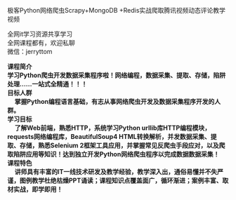 极客Python网络爬虫Scrapy+MongoDB +Redis实战爬取腾讯视频动态评论教学视频

全网it学习资源共享学习<br>全网课程都有，欢迎私聊<br>微信：jerryttom<br>

<strong>课程简介<br> 学习Python爬虫开发数据采集程序啦！网络编程，数据采集、提取、存储，陷阱处理……一站式全精通！！！<br> 目标人群<br> </strong><strong>&nbsp; &nbsp;&nbsp;&nbsp;</strong><strong>掌握Python编程语言基础，有志从事网络爬虫开发及数据采集程序开发的人群。<br> 学习目标<br> </strong><strong>&nbsp; &nbsp;&nbsp;&nbsp;</strong><strong>了解Web前端，熟悉HTTP，系统学习Python urllib库HTTP编程模块，requests网络编程库，BeautifulSoup4 HTML转换解析，并发数据采集、提取、存储，熟悉Selenium 2框架工具应用，并掌握常见反爬虫手段应对，以及爬取陷阱应用等知识！达到独立开发Python网络爬虫程序以完成数据数据采集！<br> 课程特色<br> </strong><strong>&nbsp; &nbsp;&nbsp;&nbsp;</strong><strong>讲师具有丰富的IT一线技术研发及教学经验，教学深入出，通俗易懂并不失严谨，图例教学杜绝枯燥PPT诵读；课程知识点覆盖面广，循环渐进；案例丰富、取材实战，即学即用！</strong>